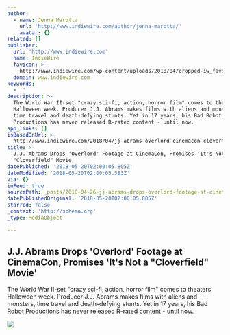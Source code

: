 ```yaml
---
author:
  - name: Jenna Marotta
    url: 'http://www.indiewire.com/author/jenna-marotta/'
    avatar: {}
related: []
publisher:
  url: 'http://www.indiewire.com'
  name: IndieWire
  favicon: >-
    http://www.indiewire.com/wp-content/uploads/2018/04/cropped-iw_favicon.png?w=192
  domain: www.indiewire.com
keywords:
  - ''
description: >-
  The World War II-set "crazy sci-fi, action, horror film" comes to theaters
  Halloween week. Producer J.J. Abrams makes films with aliens and monsters,
  time travel and death-defying stunts. Yet in 17 years, his Bad Robot
  Productions has never released R-rated content - until now.
app_links: []
isBasedOnUrl: >-
  http://www.indiewire.com/2018/04/jj-abrams-overlord-cinemacon-cloverfield-1201957453/
title: >-
  J.J. Abrams Drops 'Overlord' Footage at CinemaCon, Promises 'It's Not a
  "Cloverfield" Movie'
datePublished: '2018-05-20T02:00:05.805Z'
dateModified: '2018-05-20T02:00:05.583Z'
via: {}
inFeed: true
sourcePath: _posts/2018-04-26-jj-abrams-drops-overlord-footage-at-cinemacon-promises.md
datePublishedOriginal: '2018-05-20T02:00:05.805Z'
starred: false
_context: 'http://schema.org'
_type: MediaObject

---
```

<article style=""><h1>J.J. Abrams Drops 'Overlord' Footage at CinemaCon, Promises 'It's Not a "Cloverfield" Movie'</h1><p>The World War II-set "crazy sci-fi, action, horror film" comes to theaters Halloween week. Producer J.J. Abrams makes films with aliens and monsters, time travel and death-defying stunts. Yet in 17 years, his Bad Robot Productions has never released R-rated content - until now.</p><img src="http://www.indiewire.com/wp-content/uploads/2018/04/shutterstock_9634337b.jpg?w=780" /></article>